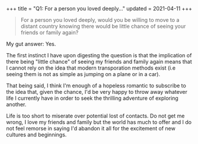 +++
title = "Q1: For a person you loved deeply..."
updated = 2021-04-11
+++

> For a person you loved deeply, would you be willing to move to a distant country knowing there
would be little chance of seeing your friends or family again?

My gut answer: Yes.

The first instinct I have upon digesting the question is that the implication of there being
"little chance" of seeing my friends and family again means that I cannot rely on the idea
that modern transporation methods exist (i.e seeing them is not as simple as jumping on a plane or
in a car).

That being said, I think I'm enough of a hopeless romantic to subscribe to the idea that, given the
chance, I'd be very happy to throw away whatever life I currently have in order to seek the
thrilling adventure of exploring another.

Life is too short to miserate over potential lost of contacts. Do not get me wrong, I love my
friends and family but the world has much to offer and I do not feel remorse in
saying I'd abandon it all for the excitement of new cultures and beginnings.
